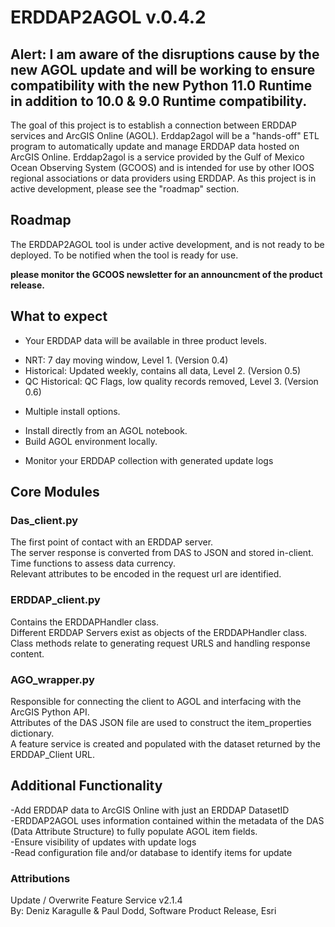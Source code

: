 # ERDDAP2AGOL v.0.4.2 

## Alert: I am aware of the disruptions cause by the new AGOL update and will be working to ensure compatibility with the new Python 11.0 Runtime in addition to 10.0 & 9.0 Runtime compatibility.   

The goal of this project is to establish a connection between ERDDAP services and ArcGIS Online (AGOL). Erddap2agol will be a "hands-off" ETL program to automatically update and manage ERDDAP data hosted on ArcGIS Online. 
Erddap2agol is a service provided by the Gulf of Mexico Ocean Observing System (GCOOS) and is intended for use by other IOOS regional associations or data providers using ERDDAP. As this project is in active development, please
see the "roadmap" section.

## Roadmap
The ERDDAP2AGOL tool is under active development, and is not ready to be deployed. To be notified when the tool is ready for use. <br />

**please monitor the GCOOS newsletter for an announcment of the product release.** <br />


## What to expect
* Your ERDDAP data will be available in three product levels.         
- NRT: 7 day moving window, Level 1. (Version 0.4)
- Historical: Updated weekly, contains all data, Level 2. (Version 0.5) 
- QC Historical: QC Flags, low quality records removed, Level 3. (Version 0.6) <br />

* Multiple install options.
- Install directly from an AGOL notebook.
- Build AGOL environment locally. <br /> 

* Monitor your ERDDAP collection with generated update logs

## Core Modules
### Das_client.py
The first point of contact with an ERDDAP server. <br />
The server response is converted from DAS to JSON and stored in-client. <br />
Time functions to assess data currency.  <br />
Relevant attributes to be encoded in the request url are identified. <br />

### ERDDAP_client.py
Contains the ERDDAPHandler class.<br />
Different ERDDAP Servers exist as objects of the ERDDAPHandler class. <br />
Class methods relate to generating request URLS and handling response content.<br />

### AGO_wrapper.py
Responsible for connecting the client to AGOL and interfacing with the ArcGIS Python API. <br />
Attributes of the DAS JSON file are used to construct the item_properties dictionary. <br />
A feature service is created and populated with the dataset returned by the ERDDAP_Client URL. <br />

## Additional Functionality

-Add ERDDAP data to ArcGIS Online with just an ERDDAP DatasetID  <br />
-ERDDAP2AGOL uses information contained within the metadata of the DAS (Data Attribute Structure) to fully populate AGOL item fields. <br />
-Ensure visibility of updates with update logs <br />
-Read configuration file and/or database to identify items for update <br />  

### Attributions
Update / Overwrite Feature Service v2.1.4 <br />
By: Deniz Karagulle & Paul Dodd, Software Product Release, Esri 


